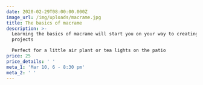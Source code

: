 ```yaml
---
date: 2020-02-29T08:00:00.000Z
image_url: /img/uploads/macrame.jpg
title: The basics of macrame
description: >-
  Learning the basics of macrame will start you on your way to creating some fun
  projects

  Perfect for a little air plant or tea lights on the patio 
price: 25
price_details: ' '
meta_1: 'Mar 10, 6 - 8:30 pm'
meta_2: ' '
---
```


